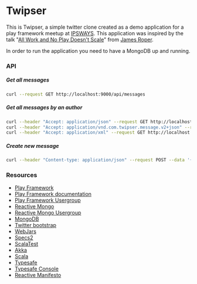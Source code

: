 Twipser
=====================================

This is Twipser, a simple twitter clone created as a demo application for a play framework meetup at [IPSWAYS](http://www.ipsways.com/).
This application was inspired by the talk "[All Work and No Play Doesn't Scale](http://parleys.com/play/51c38b03e4b0ed877035686c/)" from [James Roper](https://github.com/jroper/all-work-no-play-doesnt-scale). 

In order to run the application you need to have a MongoDB up and running.

### API

##### Get all messages
```bash
curl --request GET http://localhost:9000/api/messages
```

##### Get all messages by an author
```bash
curl --header "Accept: application/json" --request GET http://localhost:9000/api/messages/Jan
curl --header "Accept: application/vnd.com.twipser.message.v2+json" --request GET http://localhost:9000/api/messages/Jan
curl --header "Accept: application/xml" --request GET http://localhost:9000/api/messages/Jan
```

##### Create new message
```bash
curl --header "Content-type: application/json" --request POST --data '{"author": "Jan", "message": "CURL TEST"}' http://localhost:9000/api/message
```

### Resources
* [Play Framework](http://www.playframework.com/)
* [Play Framework documentation](http://www.playframework.com/documentation/2.2.x/Home)
* [Play Framework Usergroup](https://groups.google.com/forum/#!forum/play-framework)
* [Reactive Mongo](http://reactivemongo.org/)
* [Reactive Mongo Usergroup](https://groups.google.com/forum/#!forum/reactivemongo)
* [MongoDB](http://www.mongodb.org/)
* [Twitter bootstrap](http://getbootstrap.com/)
* [WebJars](http://www.webjars.org/)
* [Specs2](http://etorreborre.github.io/specs2/)
* [ScalaTest](http://www.scalatest.org/)
* [Akka](http://akka.io/)
* [Scala](http://www.scala-lang.org/)
* [Typesafe](http://typesafe.com/)
* [Typesafe Console](http://typesafe.com/platform/runtime/console)
* [Reactive Manifesto](http://www.reactivemanifesto.org/)